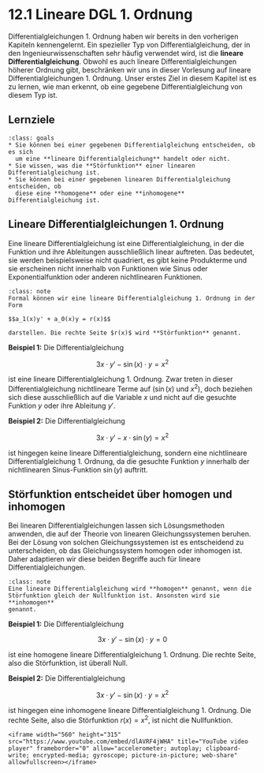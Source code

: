 # 12.1 Lineare DGL 1. Ordnung

Differentialgleichungen 1. Ordnung haben wir bereits in den vorherigen Kapiteln
kennengelernt. Ein spezieller Typ von Differentialgleichung, der in den
Ingenieurwissenschaften sehr häufig verwendet wird, ist die **lineare
Differentialgleichung**. Obwohl es auch lineare Differentialgleichungen höherer
Ordnung gibt, beschränken wir uns in dieser Vorlesung auf lineare
Differentialgleichungen 1. Ordnung. Unser erstes Ziel in diesem Kapitel ist es
zu lernen, wie man erkennt, ob eine gegebene Differentialgleichung von diesem
Typ ist.

## Lernziele

```{admonition} Lernziele
:class: goals
* Sie können bei einer gegebenen Differentialgleichung entscheiden, ob es sich
  um eine **lineare Differentialgleichung** handelt oder nicht.
* Sie wissen, was die **Störfunktion** einer linearen Differentialgleichung ist.
* Sie können bei einer gegebenen linearen Differentialgleichung entscheiden, ob
  diese eine **homogene** oder eine **inhomogene** Differentialgleichung ist.
```

## Lineare Differentialgleichungen 1. Ordnung

Eine lineare Differentialgleichung ist eine Differentialgleichung, in der die
Funktion und ihre Ableitungen ausschließlich linear auftreten. Das bedeutet, sie
werden beispielsweise nicht quadriert, es gibt keine Produkterme und sie
erscheinen nicht innerhalb von Funktionen wie Sinus oder Exponentialfunktion
oder anderen nichtlinearen Funktionen.

```{admonition} Was ist ... eine lineare DGL 1. Ordnung?
:class: note
Formal können wir eine lineare Differentialgleichung 1. Ordnung in der Form 

$$a_1(x)y' + a_0(x)y = r(x)$$

darstellen. Die rechte Seite $r(x)$ wird **Störfunktion** genannt.
```

**Beispiel 1:** Die Differentialgleichung

$$3x \cdot y' - \sin(x)\cdot y = x^2$$

ist eine lineare Differentialgleichung 1. Ordnung. Zwar treten in dieser
Differentialgleichung nichtlineare Terme auf ($\sin(x)$ und $x^2$), doch
beziehen sich diese ausschließlich auf die Variable $x$ und nicht auf die
gesuchte Funktion $y$ oder ihre Ableitung $y'$.

**Beispiel 2:** Die Differentialgleichung

$$3x \cdot y' - x\cdot \sin(y) = x^2$$

ist hingegen keine lineare Differentialgleichung, sondern eine nichtlineare
Differentialgleichung 1. Ordnung, da die gesuchte Funktion $y$ innerhalb der
nichtlinearen Sinus-Funktion $\sin(y)$ auftritt.

## Störfunktion entscheidet über homogen und inhomogen

Bei linearen Differentialgleichungen lassen sich Lösungsmethoden anwenden, die
auf der Theorie von linearen Gleichungssystemen beruhen. Bei der Lösung von
solchen Gleichungssystemen ist es entscheidend zu unterscheiden, ob das
Gleichungssystem homogen oder inhomogen ist. Daher adaptieren wir diese beiden
Begriffe auch für lineare Differentialgleichungen.

```{admonition} Was ist ... eine homogene lineare DGL?
:class: note
Eine lineare Differentialgleichung wird **homogen** genannt, wenn die
Störfunktion gleich der Nullfunktion ist. Ansonsten wird sie **inhomogen**
genannt.
```

**Beispiel 1:** Die Differentialgleichung

$$3x \cdot y' - \sin(x)\cdot y = 0$$

ist eine homogene lineare Differentialgleichung 1. Ordnung. Die rechte Seite,
also die Störfunktion, ist überall Null.

**Beispiel 2:** Die Differentialgleichung

$$3x \cdot y' - \sin(x)\cdot y = x^2$$

ist hingegen eine inhomogene lineare Differentialgleichung 1. Ordnung. Die
rechte Seite, also die Störfunktion $r(x)=x^2$, ist nicht die Nullfunktion.

```{dropdown} Video zu "Differentialgleichungen, linear/nicht linear, homogen/inhomogen" von Daniel Jung
<iframe width="560" height="315" src="https://www.youtube.com/embed/dlAVRF4jWHA" title="YouTube video player" frameborder="0" allow="accelerometer; autoplay; clipboard-write; encrypted-media; gyroscope; picture-in-picture; web-share" allowfullscreen></iframe>
```
